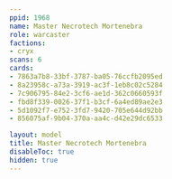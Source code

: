 ```yaml
---
ppid: 1968
name: Master Necrotech Mortenebra
role: warcaster
factions:
- cryx
scans: 6
cards:
- 7863a7b8-33bf-3787-ba05-76ccfb2095ed
- 8a23958c-a73a-3919-ac3f-1eb8c02c5284
- 7c906795-84e2-3cf6-ae1d-362c0660593f
- fbd8f339-0026-37f1-b3cf-6a4ed89ae2e3
- 5d1092f7-e752-3fd7-9420-705e644d92bb
- 856075af-9b04-370a-aa4c-d42e29dc6533

layout: model
title: Master Necrotech Mortenebra
disableToc: true
hidden: true
---
```

